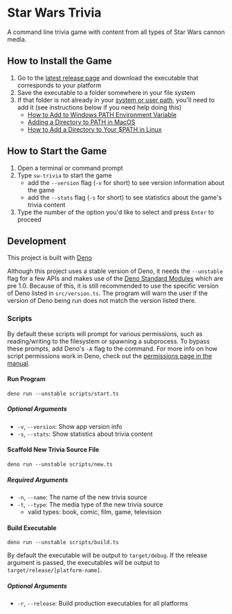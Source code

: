 # Star Wars Trivia

A command line trivia game with content from all types of Star Wars cannon media.

## How to Install the Game

1. Go to the [latest release page](https://github.com/dev-nicolaos/sw-trivia/releases/latest)
   and download the executable that corresponds to your platform
2. Save the executable to a folder somewhere in your file system
3. If that folder is not already in your [system or user path](https://en.wikipedia.org/wiki/PATH_(variable)),
   you'll need to add it (see instructions below if you need help doing this)
   - [How to Add to Windows PATH Environment Variable](https://helpdeskgeek.com/windows-10/add-windows-path-environment-variable/)
   - [Adding a Directory to PATH in MacOS](https://osxdaily.com/2014/08/14/add-new-path-to-path-command-line/)
   - [How to Add a Directory to Your $PATH in Linux](https://www.howtogeek.com/658904/how-to-add-a-directory-to-your-path-in-linux/)

## How to Start the Game

1. Open a terminal or command prompt
2. Type `sw-trivia` to start the game
   - add the `--version` flag (`-v` for short) to see version information about the game
   - add the `--stats` flag (`-s` for short) to see statistics about the game's trivia content
3. Type the number of the option you'd like to select and press `Enter` to proceed

## Development

This project is built with [Deno](https://deno.land)

Although this project uses a stable version of Deno, it needs the `--unstable` flag for a few APIs and makes use of the [Deno Standard Modules](https://deno.land/std) which are pre 1.0.
Because of this, it is still recommended to use the specific version of Deno listed in `src/version.ts`.
The program will warn the user if the version of Deno being run does not match the version listed there.

### Scripts

By default these scripts will prompt for various permissions, such as reading/writing to the filesystem or spawning a subprocess.
To bypass these prompts, add Deno's `-A` flag to the command.
For more info on how script permissions work in Deno, check out the
[permissions page in the manual](https://deno.land/manual@main/getting_started/permissions).

#### Run Program

`deno run --unstable scripts/start.ts`

##### Optional Arguments

- `-v`, `--version`: Show app version info
- `-s`, `--stats`: Show statistics about trivia content

#### Scaffold New Trivia Source File

`deno run --unstable scripts/new.ts`

##### Required Arguments

- `-n`, `--name`: The name of the new trivia source
- `-t`, `--type`: The media type of the new trivia source
  - valid types: book, comic, film, game, television

#### Build Executable

`deno run --unstable scripts/build.ts`

By default the executable will be output to `target/debug`.
If the release argument is passed, the executables will be output to `target/release/[platform-name]`.

##### Optional Arguments

- `-r`, `--release`: Build production executables for all platforms
